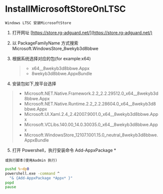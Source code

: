 # InstallMicrosoftStoreOnLTSC

`Windows LTSC 安装MicrosoftStore`

1. 打开网址 [https://store.rg-adguard.net/](https://store.rg-adguard.net/)
2. 以 PackageFamilyName 方式搜索 Microsoft.WindowsStore_8wekyb3d8bbwe
3. 根据系统选择对应的包(for example:x64)
   >
   >- x64__8wekyb3d8bbwe.Appx
   >- 8wekyb3d8bbwe.AppxBundle

4. 安装包如下,按平台选择
  >
  >- Microsoft.NET.Native.Framework.2.2_2.2.29512.0_x64__8wekyb3d8bbwe.Appx
  >- Microsoft.NET.Native.Runtime.2.2_2.2.28604.0_x64__8wekyb3d8bbwe.Appx
  >- Microsoft.UI.Xaml.2.4_2.42007.9001.0_x64__8wekyb3d8bbwe.Appx
  >- Microsoft.VCLibs.140.00_14.0.30035.0_x64__8wekyb3d8bbwe.Appx
  >- Microsoft.WindowsStore_12107.1001.15.0_neutral_8wekyb3d8bbwe.AppxBundle

5. 打开 Powershell，执行安装命令
  Add-AppxPackage *

`或执行脚本(使用Aadmin 执行)`

``` bat
pushd %~dp0
powershell.exe -command ^
  "& {Add-AppxPackage *Appx* }"
popd
pause
```
